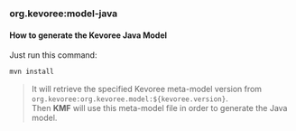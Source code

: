 ### org.kevoree:model-java

#### How to generate the Kevoree Java Model
Just run this command:
```sh
mvn install
```

> It will retrieve the specified Kevoree meta-model version from `org.kevoree:org.kevoree.model:${kevoree.version}`.  
> Then **KMF** will use this meta-model file in order to generate the Java model.